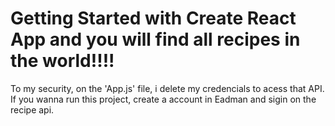 # Getting Started with Create React App and you will find all recipes in the world!!!!

To my security, on the 'App.js' file, i delete my credencials to acess that API. If you wanna run this project, create a account in Eadman and sigin
on the recipe api.
